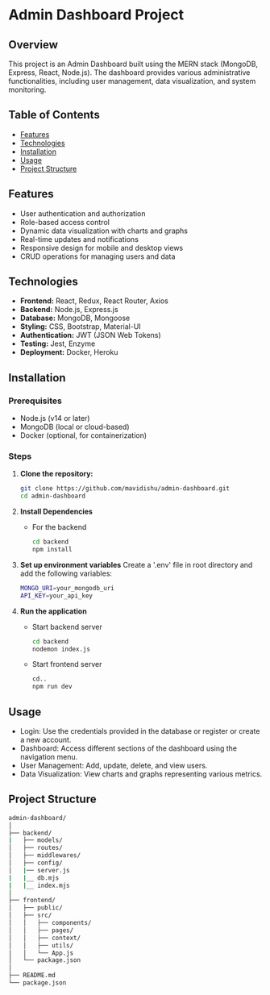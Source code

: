 # Admin Dashboard Project

## Overview

This project is an Admin Dashboard built using the MERN stack (MongoDB, Express, React, Node.js). The dashboard provides various administrative functionalities, including user management, data visualization, and system monitoring.

## Table of Contents

- [Features](#features)
- [Technologies](#technologies)
- [Installation](#installation)
- [Usage](#usage)
- [Project Structure](#project-structure)

## Features

- User authentication and authorization
- Role-based access control
- Dynamic data visualization with charts and graphs
- Real-time updates and notifications
- Responsive design for mobile and desktop views
- CRUD operations for managing users and data

## Technologies

- **Frontend:** React, Redux, React Router, Axios
- **Backend:** Node.js, Express.js
- **Database:** MongoDB, Mongoose
- **Styling:** CSS, Bootstrap, Material-UI
- **Authentication:** JWT (JSON Web Tokens)
- **Testing:** Jest, Enzyme
- **Deployment:** Docker, Heroku

## Installation

### Prerequisites

- Node.js (v14 or later)
- MongoDB (local or cloud-based)
- Docker (optional, for containerization)

### Steps

1. **Clone the repository:**
   ```sh
   git clone https://github.com/mavidishu/admin-dashboard.git
   cd admin-dashboard
   ```
2. **Install Dependencies**
   - For the backend
     ```sh
     cd backend
     npm install
     ```
3. **Set up environment variables**
   Create a '.env' file in root directory and add the following variables:

   ```sh
   MONGO_URI=your_mongodb_uri
   API_KEY=your_api_key
   ```
4. **Run the application**
   - Start backend server
  
     ```sh
     cd backend
     nodemon index.js
     ```

   - Start frontend server
  
     ```sh
     cd..
     npm run dev
     ```
## Usage
  - Login: Use the credentials provided in the database or register or create a new account.
  - Dashboard: Access different sections of the dashboard using the navigation menu.
  - User Management: Add, update, delete, and view users.
  - Data Visualization: View charts and graphs representing various metrics.

## Project Structure

```sh
admin-dashboard/
│
├── backend/
|   ├── models/
│   ├── routes/
│   ├── middlewares/
│   ├── config/
│   |── server.js
|   |__ db.mjs
|   |__ index.mjs
│
├── frontend/
│   ├── public/
│   ├── src/
│   │   ├── components/
│   │   ├── pages/
│   │   ├── context/
│   │   ├── utils/
│   │   └── App.js
│   └── package.json
│
├── README.md
└── package.json
```
